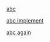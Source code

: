[abc](https://pymotw.com/2/abc/)

[abc implement](http://blog.thedigitalcatonline.com/blog/2016/04/03/abstract-base-classes-in-python/#.WOeX7VOGP-Y)

[abc again](https://zaiste.net/2013/01/abstract_classes_in_python/)
